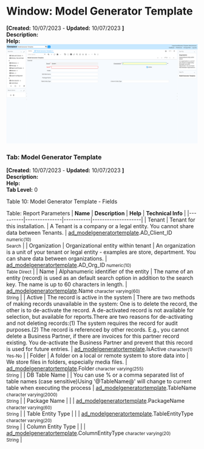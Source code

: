 # Window: Model Generator Template

**[Created:** 10/07/2023 - **Updated:** 10/07/2023 **]**  
**Description:**   
**Help:**   
![](/img/docs/manual/ModelGeneratorTemplate-Window_iDempiere_v12.0.0.png)

### Tab: Model Generator Template

**[Created:** 10/07/2023 - **Updated:** 10/07/2023 **]**   
**Description:**   
**Help:**   
**Tab Level:** 0

Table 10: Model Generator Template - Fields 

Table: Report Parameters
| **Name** | **Description** | **Help** | **Technical Info** |
|----------|---------------|-----------|--------------------|
| Tenant | Tenant for this installation. | A Tenant is a company or a legal entity. You cannot share data between Tenants. | [ad_modelgeneratortemplate](https://idempiere-schemaspy.muriloht.com/adempiere/tables/ad_modelgeneratortemplate.html).AD_Client_ID<small> numeric(10) <br/> Search</small> | 
| Organization | Organizational entity within tenant | An organization is a unit of your tenant or legal entity - examples are store, department. You can share data between organizations. | [ad_modelgeneratortemplate](https://idempiere-schemaspy.muriloht.com/adempiere/tables/ad_modelgeneratortemplate.html).AD_Org_ID<small> numeric(10) <br/> Table Direct</small> | 
| Name | Alphanumeric identifier of the entity | The name of an entity (record) is used as an default search option in addition to the search key. The name is up to 60 characters in length. | [ad_modelgeneratortemplate](https://idempiere-schemaspy.muriloht.com/adempiere/tables/ad_modelgeneratortemplate.html).Name<small> character varying(60) <br/> String</small> | 
| Active | The record is active in the system | There are two methods of making records unavailable in the system: One is to delete the record, the other is to de-activate the record. A de-activated record is not available for selection, but available for reports.There are two reasons for de-activating and not deleting records:(1) The system requires the record for audit purposes.(2) The record is referenced by other records. E.g., you cannot delete a Business Partner, if there are invoices for this partner record existing. You de-activate the Business Partner and prevent that this record is used for future entries. | [ad_modelgeneratortemplate](https://idempiere-schemaspy.muriloht.com/adempiere/tables/ad_modelgeneratortemplate.html).IsActive<small> character(1) <br/> Yes-No</small> | 
| Folder | A folder on a local or remote system to store data into | We store files in folders, especially media files. | [ad_modelgeneratortemplate](https://idempiere-schemaspy.muriloht.com/adempiere/tables/ad_modelgeneratortemplate.html).Folder<small> character varying(255) <br/> String</small> | 
| DB Table Name |  | You can use % or a comma separated list of table names (case sensitive)Using &#x27;@TableName@&#x27; will change to current table when executing the process | [ad_modelgeneratortemplate](https://idempiere-schemaspy.muriloht.com/adempiere/tables/ad_modelgeneratortemplate.html).TableName<small> character varying(2000) <br/> String</small> | 
| Package Name |  |  | [ad_modelgeneratortemplate](https://idempiere-schemaspy.muriloht.com/adempiere/tables/ad_modelgeneratortemplate.html).PackageName<small> character varying(60) <br/> String</small> | 
| Table Entity Type |  |  | [ad_modelgeneratortemplate](https://idempiere-schemaspy.muriloht.com/adempiere/tables/ad_modelgeneratortemplate.html).TableEntityType<small> character varying(20) <br/> String</small> | 
| Column Entity Type |  |  | [ad_modelgeneratortemplate](https://idempiere-schemaspy.muriloht.com/adempiere/tables/ad_modelgeneratortemplate.html).ColumnEntityType<small> character varying(20) <br/> String</small> | 


